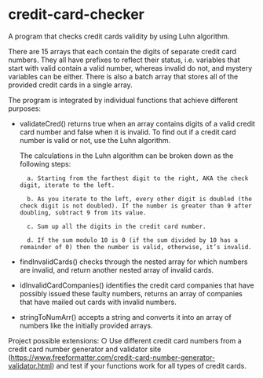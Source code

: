 # credit-card-checker
A program that checks credit cards validity by using Luhn algorithm.

There are 15 arrays that each contain the digits of separate credit card numbers. They all have prefixes to reflect their status, 
i.e. variables that start with valid contain a valid number, whereas invalid do not, and mystery variables can be either. 
There is also a batch array that stores all of the provided credit cards in a single array.

The program is integrated by individual functions that achieve different purposes:

* validateCred() returns true when an array contains digits of a valid credit card number and false when it is invalid.
To find out if a credit card number is valid or not, use the Luhn algorithm.

  The calculations in the Luhn algorithm can be broken down as the following steps:
	
		a. Starting from the farthest digit to the right, AKA the check digit, iterate to the left.
		
		b. As you iterate to the left, every other digit is doubled (the check digit is not doubled). If the number is greater than 9 after doubling, subtract 9 from its value.
		
		c. Sum up all the digits in the credit card number.
		
		d. If the sum modulo 10 is 0 (if the sum divided by 10 has a remainder of 0) then the number is valid, otherwise, it’s invalid.

* findInvalidCards() checks through the nested array for which numbers are invalid, and return another nested array of invalid cards.

* idInvalidCardCompanies() identifies the credit card companies that have possibly issued these faulty numbers, returns an array of companies that have mailed out cards with invalid numbers.
  
* stringToNumArr() accepts a string and converts it into an array of numbers like the initially provided arrays.


Project possible extensions:
	○ Use different credit card numbers from a credit card number generator and validator site (https://www.freeformatter.com/credit-card-number-generator-validator.html)
	and test if your functions work for all types of credit cards.
